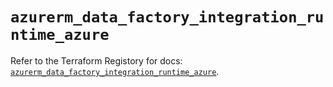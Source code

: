# `azurerm_data_factory_integration_runtime_azure`

Refer to the Terraform Registory for docs: [`azurerm_data_factory_integration_runtime_azure`](https://www.terraform.io/docs/providers/azurerm/r/data_factory_integration_runtime_azure).
